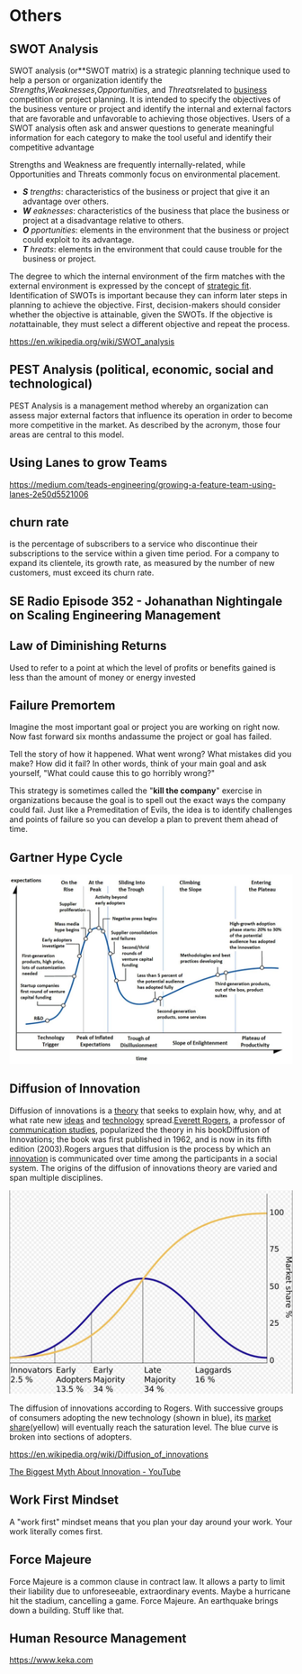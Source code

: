 # Others

## SWOT Analysis

SWOT analysis (or**SWOT matrix) is a strategic planning technique used to help a person or organization identify the *Strengths*,*Weaknesses*,*Opportunities*, and *Threats*related to [business](https://en.wikipedia.org/wiki/Business) competition or project planning. It is intended to specify the objectives of the business venture or project and identify the internal and external factors that are favorable and unfavorable to achieving those objectives. Users of a SWOT analysis often ask and answer questions to generate meaningful information for each category to make the tool useful and identify their competitive advantage

Strengths and Weakness are frequently internally-related, while Opportunities and Threats commonly focus on environmental placement.

- ***S** trengths*: characteristics of the business or project that give it an advantage over others.
- ***W** eaknesses*: characteristics of the business that place the business or project at a disadvantage relative to others.
- ***O** pportunities*: elements in the environment that the business or project could exploit to its advantage.
- ***T** hreats*: elements in the environment that could cause trouble for the business or project.

The degree to which the internal environment of the firm matches with the external environment is expressed by the concept of [strategic fit](https://en.wikipedia.org/wiki/Strategic_fit). Identification of SWOTs is important because they can inform later steps in planning to achieve the objective. First, decision-makers should consider whether the objective is attainable, given the SWOTs. If the objective is *not*attainable, they must select a different objective and repeat the process.

https://en.wikipedia.org/wiki/SWOT_analysis

## PEST Analysis (political, economic, social and technological)

PEST Analysis is a management method whereby an organization can assess major external factors that influence its operation in order to become more competitive in the market. As described by the acronym, those four areas are central to this model.

## Using Lanes to grow Teams

https://medium.com/teads-engineering/growing-a-feature-team-using-lanes-2e50d5521006

## churn rate

is the percentage of subscribers to a service who discontinue their subscriptions to the service within a given time period. For a company to expand its clientele, its growth rate, as measured by the number of new customers, must exceed its churn rate.

## SE Radio Episode 352 - Johanathan Nightingale on Scaling Engineering Management

## Law of Diminishing Returns

Used to refer to a point at which the level of profits or benefits gained is less than the amount of money or energy invested

## Failure Premortem

Imagine the most important goal or project you are working on right now. Now fast forward six months andassume the project or goal has failed.

Tell the story of how it happened. What went wrong? What mistakes did you make? How did it fail? In other words, think of your main goal and ask yourself, "What could cause this to go horribly wrong?"

This strategy is sometimes called the "**kill the company**" exercise in organizations because the goal is to spell out the exact ways the company could fail. Just like a Premeditation of Evils, the idea is to identify challenges and points of failure so you can develop a plan to prevent them ahead of time.

## Gartner Hype Cycle

![image](../media/manage-Others-image1.jpg)

## Diffusion of Innovation

Diffusion of innovations is a [theory](https://en.wikipedia.org/wiki/Theory) that seeks to explain how, why, and at what rate new [ideas](https://en.wikipedia.org/wiki/Idea) and [technology](https://en.wikipedia.org/wiki/Technology) spread.[Everett Rogers](https://en.wikipedia.org/wiki/Everett_Rogers), a professor of [communication studies](https://en.wikipedia.org/wiki/Communication_studies), popularized the theory in his bookDiffusion of Innovations; the book was first published in 1962, and is now in its fifth edition (2003).Rogers argues that diffusion is the process by which an [innovation](https://en.wikipedia.org/wiki/Innovation) is communicated over time among the participants in a social system. The origins of the diffusion of innovations theory are varied and span multiple disciplines.

![image](../media/manage-Others-image2.jpg)

The diffusion of innovations according to Rogers. With successive groups of consumers adopting the new technology (shown in blue), its [market share](https://en.wikipedia.org/wiki/Market_share)(yellow) will eventually reach the saturation level. The blue curve is broken into sections of adopters.

https://en.wikipedia.org/wiki/Diffusion_of_innovations

[The Biggest Myth About Innovation - YouTube](https://www.youtube.com/watch?v=thtKslF8zE4)

## Work First Mindset

A "work first" mindset means that you plan your day around your work. Your work literally comes first.

## Force Majeure

Force Majeure is a common clause in contract law. It allows a party to limit their liability due to unforeseeable, extraordinary events. Maybe a hurricane hit the stadium, cancelling a game. Force Majeure. An earthquake brings down a building. Stuff like that.

## Human Resource Management

https://www.keka.com

